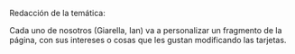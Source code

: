 Redacción de la temática:

Cada uno de nosotros (Giarella, Ian) va a personalizar un fragmento de la página, con sus intereses o cosas que les gustan modificando las tarjetas.